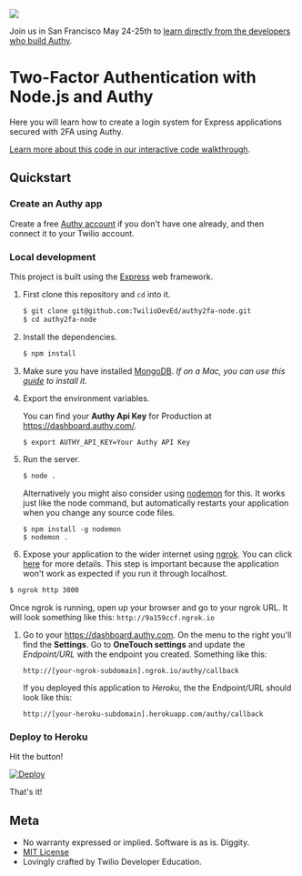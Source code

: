 <a href="http://twilio.com/signal">![](https://s3.amazonaws.com/baugues/signal-logo.png)</a>

Join us in San Francisco May 24-25th to [learn directly from the developers who build Authy](https://www.twilio.com/signal/schedule/2crLXWsVZaA2WIkaCUyYOc/aut).

# Two-Factor Authentication with Node.js and Authy

Here you will learn how to create a login system for Express applications secured with 2FA using Authy.

[Learn more about this code in our interactive code walkthrough](https://www.twilio.com/docs/howto/walkthrough/two-factor-authentication/node/express).

## Quickstart

### Create an Authy app

Create a free [Authy account](https://www.authy.com/developers/) if you don't
have one already, and then connect it to your Twilio account.

### Local development

This project is built using the [Express](http://expressjs.com/) web framework.

1. First clone this repository and `cd` into it.

   ```bash
   $ git clone git@github.com:TwilioDevEd/authy2fa-node.git
   $ cd authy2fa-node
   ```

1. Install the dependencies.

   ```bash
   $ npm install
   ```

1. Make sure you have installed [MongoDB](https://www.mongodb.org/). _If on a Mac, you can use this [guide](https://docs.mongodb.org/manual/tutorial/install-mongodb-on-os-x/) to install it._

1. Export the environment variables.

   You can find your **Authy Api Key** for Production at https://dashboard.authy.com/.

   ```bash
   $ export AUTHY_API_KEY=Your Authy API Key
   ```

1. Run the server.

   ```bash
   $ node .
   ```

   Alternatively you might also consider using [nodemon](https://github.com/remy/nodemon) for this.
   It works just like the node command, but automatically restarts your application when you change
   any source code files.

   ```
   $ npm install -g nodemon
   $ nodemon .
   ```

1. Expose your application to the wider internet using [ngrok](http://ngrok.com). You can click
  [here](https://www.twilio.com/blog/2015/09/6-awesome-reasons-to-use-ngrok-when-testing-webhooks.html) for more details. This step
  is important because the application won't work as expected if you run it through localhost.

  ```bash
  $ ngrok http 3000
  ```

  Once ngrok is running, open up your browser and go to your ngrok URL.
  It will look something like this: `http://9a159ccf.ngrok.io`

1. Go to your https://dashboard.authy.com. On the menu to the right you'll find the
   **Settings**. Go to **OneTouch settings** and update the _Endpoint/URL_ with the
   endpoint you created. Something like this:

   `http://[your-ngrok-subdomain].ngrok.io/authy/callback`

   If you deployed this application to _Heroku_, the the Endpoint/URL should look like this:

   `http://[your-heroku-subdomain].herokuapp.com/authy/callback`

### Deploy to Heroku

Hit the button!

[![Deploy](https://www.herokucdn.com/deploy/button.svg)](https://heroku.com/deploy?template=https://github.com/TwilioDevEd/authy2fa-node)

That's it!

## Meta

* No warranty expressed or implied. Software is as is. Diggity.
* [MIT License](http://www.opensource.org/licenses/mit-license.html)
* Lovingly crafted by Twilio Developer Education.
